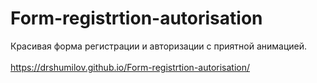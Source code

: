 # Form-registrtion-autorisation
Красивая форма регистрации и авторизации с приятной анимацией.
<br><br>
https://drshumilov.github.io/Form-registrtion-autorisation/
